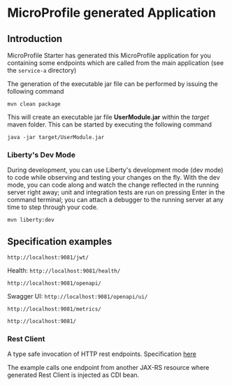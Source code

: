 # MicroProfile generated Application

## Introduction

MicroProfile Starter has generated this MicroProfile application for you containing some endpoints which are called from the main application (see the `service-a` directory)

The generation of the executable jar file can be performed by issuing the following command

    mvn clean package

This will create an executable jar file **UserModule.jar** within the _target_ maven folder. This can be started by executing the following command

    java -jar target/UserModule.jar 



### Liberty's Dev Mode

During development, you can use Liberty's development mode (dev mode) to code while observing and testing your changes on the fly.
With the dev mode, you can code along and watch the change reflected in the running server right away; 
unit and integration tests are run on pressing Enter in the command terminal; you can attach a debugger to the running server at any time to step through your code.

    mvn liberty:dev

## Specification examples

```http://localhost:9081/jwt/```

Health: ```http://localhost:9081/health/```

```http://localhost:9081/openapi/```

Swagger UI: ```http://localhost:9081/openapi/ui/```

```http://localhost:9081/metrics/```

```http://localhost:9081/```




### Rest Client

A type safe invocation of HTTP rest endpoints. Specification [here](https://microprofile.io/project/eclipse/microprofile-rest-client)

The example calls one endpoint from another JAX-RS resource where generated Rest Client is injected as CDI bean.
